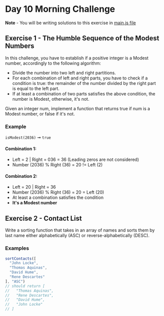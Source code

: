 # Day 10 Morning Challenge
**Note** - You will be writing solutions to this exercise in [main.js file](./main.js)

## Exercise 1 - The Humble Sequence of the Modest Numbers
In this challenge, you have to establish if a positive integer is a Modest number, accordingly to the following algorithm:

- Divide the number into two left and right partitions.
- For each combination of left and right parts, you have to check if a condition is true: the remainder of the number divided by the right part is equal to the left part.
- If at least a combination of two parts satisfies the above condition, the number is Modest, otherwise, it's not.

Given an integer num, implement a function that returns true if num is a Modest number, or false if it's not.

### Example

`isModest(2036)` ➞ `true`

#### Combination 1:

- Left = 2 | Right = 036 = 36 (Leading zeros are not considered)
- Number (2036) % Right (36) =  20 != Left (2)

#### Combination 2:

- Left = 20 | Right = 36
- Number (2036) % Right (36) = 20 = Left (20)
- At least a combination satisfies the condition
- **It's a Modest number**


## Exercise 2 - Contact List
Write a sorting function that takes in an array of names and sorts them by last name either alphabetically (ASC) or reverse-alphabetically (DESC).

### Examples
```js
sortContacts([
  "John Locke",
  "Thomas Aquinas",
  "David Hume",
  "Rene Descartes"
], "ASC") 
// should return [
//   "Thomas Aquinas",
//   "Rene Descartes",
//   "David Hume",
//   "John Locke"
// ]
```
